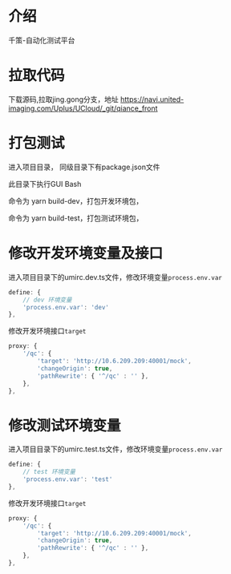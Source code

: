 # 介绍 

千策-自动化测试平台



# 拉取代码

下载源码,拉取jing.gong分支，地址 https://navi.united-imaging.com/Uplus/UCloud/_git/qiance_front



# 打包测试

进入项目目录， 同级目录下有package.json文件

此目录下执行GUI Bash

命令为 yarn build-dev，打包开发环境包，

命令为 yarn build-test，打包测试环境包，



# 修改开发环境变量及接口

进入项目目录下的umirc.dev.ts文件，修改环境变量`process.env.var`

```javascript
define: {
    // dev 环境变量
    'process.env.var': 'dev'
},
```

修改开发环境接口`target`

```javascript
proxy: {
    '/qc': {
        'target': 'http://10.6.209.209:40001/mock',
        'changeOrigin': true,
        'pathRewrite': { '^/qc' : '' },
    },
},
```



# 修改测试环境变量

进入项目目录下的umirc.test.ts文件，修改环境变量`process.env.var`

```javascript
define: {
    // test 环境变量
    'process.env.var': 'test'
},
```

修改开发环境接口`target`

```javascript
proxy: {
    '/qc': {
        'target': 'http://10.6.209.209:40001/mock',
        'changeOrigin': true,
        'pathRewrite': { '^/qc' : '' },
    },
},
```

